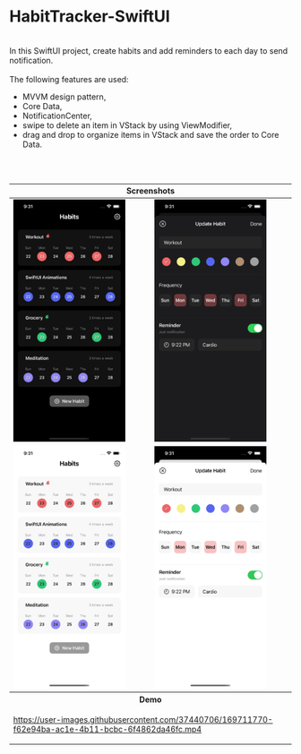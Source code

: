 # HabitTracker-SwiftUI
<br>
In this SwiftUI project, create habits and add reminders to each day to send notification.<br>
<br>
The following features are used:

* MVVM design pattern,
* Core Data,
* NotificationCenter,
* swipe to delete an item in VStack by using ViewModifier, 
* drag and drop to organize items in VStack and save the order to Core Data.

<br>
<br>

<table>
<thead>
   <tr>
        <th colspan="2"><div align="center">Screenshots</div></th>
  </tr>
</thead>
<tbody>
   <tr>
        <td>
         <img src="screenshots/dark1.png" width="200"> 
        </td>
        <td>
          <img src="screenshots/dark2.png" width="200">
        </td>
  </tr>
  <tr>
        <td>
         <img src="screenshots/light1.png" width="200"> 
        </td>
        <td>
          <img src="screenshots/light2.png" width="200">
        </td>
  </tr>
  <tr> 
     <th colspan="2">
     <div align="center">
        <b>Demo</b>
</div>
</th>
  </tr>
  <tr>
     <td colspan="2">
        

https://user-images.githubusercontent.com/37440706/169711770-f62e94ba-ac1e-4b11-bcbc-6f4862da46fc.mp4


  </tr>
</tbody>
</table>
